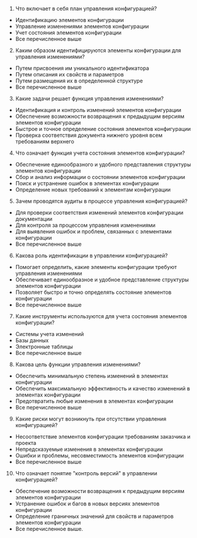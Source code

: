 1. Что включает в себя план управления конфигурацией?
- Идентификацию элементов конфигурации
- Управление изменениями элементов конфигурации
- Учет состояния элементов конфигурации
- Все перечисленное выше

2. Каким образом идентифицируются элементы конфигурации для управления изменениями?
- Путем присвоения им уникального идентификатора
- Путем описания их свойств и параметров
- Путем размещения их в определенной структуре
- Все перечисленное выше

3. Какие задачи решает функция управления изменениями?
- Идентификация и контроль изменений элементов конфигурации
- Обеспечение возможности возвращения к предыдущим версиям элементов конфигурации
- Быстрое и точное определение состояния элементов конфигурации
- Проверка соответствия документа нижнего уровня всем требованиям верхнего

4. Что означает функция учета состояния элементов конфигурации?
- Обеспечение единообразного и удобного представления структуры элементов конфигурации
- Сбор и анализ информации о состоянии элементов конфигурации
- Поиск и устранение ошибок в элементах конфигурации
- Определение новых требований к элементам конфигурации

5. Зачем проводятся аудиты в процессе управления конфигурацией?
- Для проверки соответствия изменений элементов конфигурации документации
- Для контроля за процессом управления изменениями
- Для выявления ошибок и проблем, связанных с элементами конфигурации
- Все перечисленное выше

6. Какова роль идентификации в управлении конфигурацией?
- Помогает определить, какие элементы конфигурации требуют управления изменениями
- Обеспечивает единообразное и удобное представление структуры элементов конфигурации
- Позволяет быстро и точно определять состояние элементов конфигурации
- Все перечисленное выше

7. Какие инструменты используются для учета состояния элементов конфигурации?
- Системы учета изменений
- Базы данных
- Электронные таблицы
- Все перечисленное выше

8. Какова цель функции управления изменениями?
- Обеспечить минимальную степень изменений в элементах конфигурации
- Обеспечить максимальную эффективность и качество изменений в элементах конфигурации
- Предотвратить любые изменения в элементах конфигурации
- Все перечисленное выше

9. Какие риски могут возникнуть при отсутствии управления конфигурацией?
- Несоответствие элементов конфигурации требованиям заказчика и проекта
- Непредсказуемые изменения в элементах конфигурации
- Ошибки и проблемы, несовместимость элементов конфигурации
- Все перечисленное выше

10. Что означает понятие "контроль версий" в управлении конфигурацией?
- Обеспечение возможности возвращения к предыдущим версиям элементов конфигурации
- Устранение ошибок и багов в новых версиях элементов конфигурации
- Определение граничных значений для свойств и параметров элементов конфигурации
- Все перечисленное выше.
